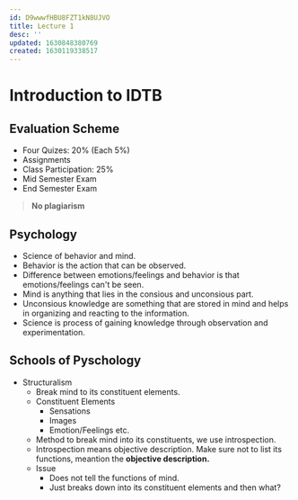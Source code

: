 ```yaml
---
id: D9wwwfHBU8FZT1kN8UJVO
title: Lecture 1
desc: ''
updated: 1630848380769
created: 1630119338517
---
```


# Introduction to IDTB

## Evaluation Scheme
* Four Quizes: 20% (Each 5%)
* Assignments
* Class Participation: 25%
* Mid Semester Exam
* End Semester Exam

> **No plagiarism**

## Psychology
* Science of behavior and mind.
* Behavior is the action that can be observed.
* Difference between emotions/feelings and behavior is that emotions/feelings can't be seen.
* Mind is anything that lies in the consious and unconsious part.
* Unconsious knowledge are something that are stored in mind and helps in organizing and reacting to the information.
* Science is process of gaining knowledge through observation and experimentation.

## Schools of Pyschology
* Structuralism
    * Break mind to its constituent elements.
    * Constituent Elements
        * Sensations
        * Images
        * Emotion/Feelings etc.
    * Method to break mind into its constituents, we use introspection.
    * Introspection means objective description. Make sure not to list its functions, meantion the **objective description.**
    * Issue
        * Does not tell the functions of mind.
        * Just breaks down into its constituent elements and then what?